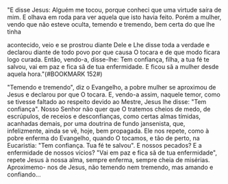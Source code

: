 
"E disse Jesus: Alguém me tocou, porque conheci que uma virtude saíra de mim. E olhava em roda para ver aquela que isto havia feito. Porém a mulher, vendo que não esteve oculta, temendo e tremendo, bem certa do que lhe tinha

acontecido, veio e se prostrou diante Dele e Lhe disse toda a verdade e declarou diante de todo povo por que causa O tocara e de que modo ficara logo curada. Então, vendo-a, disse-lhe: Tem confiança, filha, a tua fé te salvou, vai em paz e fica sã de tua enfermidade. E ficou sã a mulher desde aquela hora."(#BOOKMARK 152#)

"Temendo e tremendo", diz o Evangelho, a pobre mulher se aproximou de Jesus e declarou por que O tocara. E, vendo-a assim, naquele temor, como se tivesse faltado ao respeito devido ao Mestre, Jesus lhe disse: "Tem confiança". Nosso Senhor não quer que O tratemos cheios de medo, de escrúpulos, de receios e desconfianças, como certas almas tímidas, acanhadas demais, por uma doutrina de fundo jansenista, que, infelizmente, ainda se vê, hoje, bem propagada. Ele nos repete, como à pobre enferma do Evangelho, quando O tocamos, e tão de perto, na Eucaristia: "Tem confiança. Tua fé te salvou". E nossos pecados? E a enfermidade de nossos vícios? "Vai em paz e fica sã de tua enfermidade", repete Jesus à nossa alma, sempre enferma, sempre cheia de misérias. Aproximemo- nos de Jesus, não temendo nem tremendo, mas amando e confiando\...

